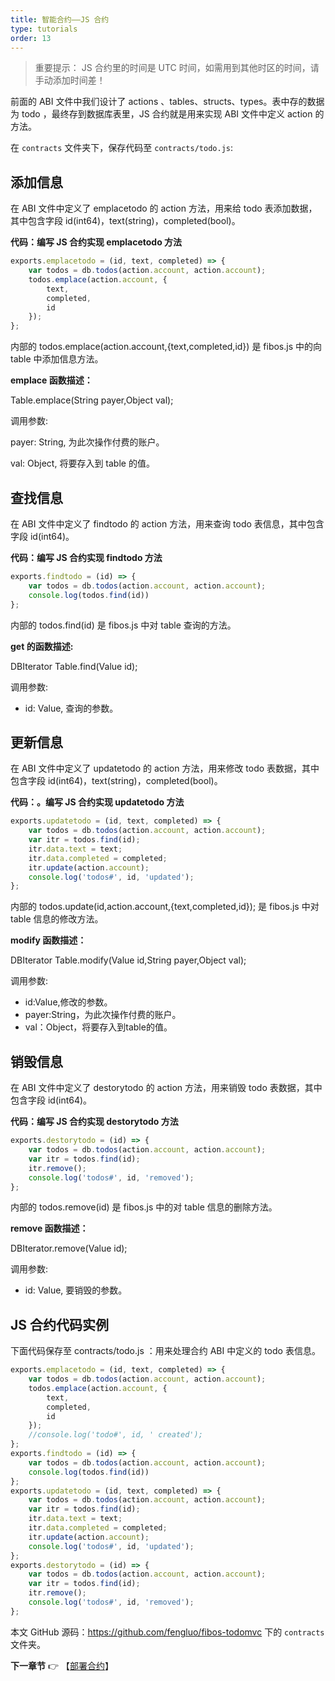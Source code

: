 ```yaml
---
title: 智能合约——JS 合约
type: tutorials
order: 13
---
```

>重要提示：
>JS 合约里的时间是 UTC 时间，如需用到其他时区的时间，请手动添加时间差！

​前面的 ABI 文件中我们设计了 actions 、tables、structs、types。表中存的数据为 todo ，最终存到数据库表里，JS 合约就是用来实现 ABI 文件中定义 action 的方法。

在 `contracts` 文件夹下，保存代码至 `contracts/todo.js`:

## 添加信息

在 ABI 文件中定义了 emplacetodo 的 action 方法，用来给 todo 表添加数据，其中包含字段 id(int64)，text(string)，completed(bool)。

**代码：编写 JS 合约实现 emplacetodo 方法**

```javascript
exports.emplacetodo = (id, text, completed) => {
    var todos = db.todos(action.account, action.account);
    todos.emplace(action.account, {
        text,
        completed,
        id
    });
};
```

内部的 todos.emplace(action.account,{text,completed,id}) 是 fibos.js 中的向 table 中添加信息方法。

**emplace 函数描述：**

Table.emplace(String payer,Object val);

调用参数:

payer: String, 为此次操作付费的账户。

val: Object, 将要存入到 table 的值。

## 查找信息

在 ABI 文件中定义了 findtodo 的 action 方法，用来查询 todo 表信息，其中包含字段 id(int64)。

**代码：编写 JS 合约实现 findtodo 方法**

```javascript
exports.findtodo = (id) => {
    var todos = db.todos(action.account, action.account);
    console.log(todos.find(id))
};
```

内部的 todos.find(id) 是 fibos.js 中对 table 查询的方法。

**get 的函数描述:**

DBIterator Table.find(Value id);

调用参数:

- id: Value, 查询的参数。

## 更新信息

在 ABI 文件中定义了 updatetodo 的 action 方法，用来修改 todo 表数据，其中包含字段 id(int64)，text(string)，completed(bool)。

**代码：。编写 JS 合约实现 updatetodo 方法**

```javascript
exports.updatetodo = (id, text, completed) => {
    var todos = db.todos(action.account, action.account);
    var itr = todos.find(id);
    itr.data.text = text;
    itr.data.completed = completed;
    itr.update(action.account);
    console.log('todos#', id, 'updated');
};
```

内部的 todos.update(id,action.account,{text,completed,id}); 是 fibos.js 中对 table 信息的修改方法。

**modify 函数描述：**

DBIterator Table.modify(Value id,String payer,Object val);

调用参数:

- id:Value,修改的参数。
- payer:String，为此次操作付费的账户。
- val：Object，将要存入到table的值。

## 销毁信息

在 ABI 文件中定义了 destorytodo 的 action 方法，用来销毁 todo 表数据，其中包含字段 id(int64)。

**代码：编写 JS 合约实现 destorytodo 方法**

```javascript
exports.destorytodo = (id) => {
    var todos = db.todos(action.account, action.account);
    var itr = todos.find(id);
    itr.remove();
    console.log('todos#', id, 'removed');
};
```

内部的 todos.remove(id) 是 fibos.js 中的对 table 信息的删除方法。

**remove 函数描述：**

DBIterator.remove(Value id);

调用参数:

- id: Value, 要销毁的参数。

## JS 合约代码实例

下面代码保存至 contracts/todo.js ：用来处理合约 ABI 中定义的 todo 表信息。

```javascript
exports.emplacetodo = (id, text, completed) => {
    var todos = db.todos(action.account, action.account);
    todos.emplace(action.account, {
        text,
        completed,
        id
    });
    //console.log('todo#', id, ' created');
};
exports.findtodo = (id) => {
    var todos = db.todos(action.account, action.account);
    console.log(todos.find(id))
};
exports.updatetodo = (id, text, completed) => {
    var todos = db.todos(action.account, action.account);
    var itr = todos.find(id);
    itr.data.text = text;
    itr.data.completed = completed;
    itr.update(action.account);
    console.log('todos#', id, 'updated');
};
exports.destorytodo = (id) => {
    var todos = db.todos(action.account, action.account);
    var itr = todos.find(id);
    itr.remove();
    console.log('todos#', id, 'removed');
};

```
本文 GitHub 源码：<https://github.com/fengluo/fibos-todomvc> 下的 `contracts` 文件夹。

**下一章节**
👉 【[部署合约](deploy.html)】